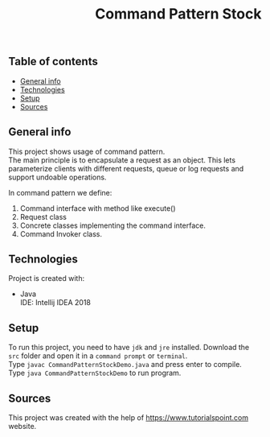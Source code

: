 <h1 align="right">Command Pattern Stock</h1><br>

## Table of contents
* [General info](#general-info)
* [Technologies](#technologies)
* [Setup](#setup)
* [Sources](#sources)

## General info
This project shows usage of command pattern.  
The main principle is to encapsulate a request as an object. This lets parameterize clients with different requests, queue or log requests and support undoable operations.   

In command pattern we define:
1. Command interface with method like execute()
2. Request class
3. Concrete classes implementing the command interface.
4. Command Invoker class.

## Technologies
Project is created with:
* Java  
IDE: Intellij IDEA 2018

## Setup
To run this project, you need to have `jdk` and `jre` installed.
Download the `src` folder and open it in a `command prompt` or `terminal`.  
Type `javac CommandPatternStockDemo.java` and press enter to compile.  
Type `java CommandPatternStockDemo` to run program.

## Sources
This project was created with the help of <a href="https://www.tutorialspoint.com">https://www.tutorialspoint.com</a> website.
